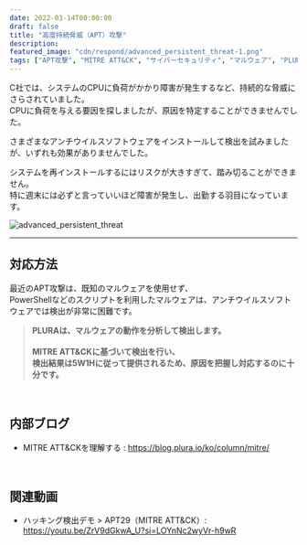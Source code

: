 ```yaml
---
date: 2022-03-14T00:00:00
draft: false
title: "高度持続脅威（APT）攻撃"
description: 
featured_image: "cdn/respond/advanced_persistent_threat-1.png"
tags: ["APT攻撃", "MITRE ATT&CK", "サイバーセキュリティ", "マルウェア", "PLURA"]
---
```


C社では、システムのCPUに負荷がかかり障害が発生するなど、持続的な脅威にさらされていました。
<br>CPUに負荷を与える要因を探しましたが、原因を特定することができませんでした。

<!--more-->

さまざまなアンチウイルスソフトウェアをインストールして検出を試みましたが、いずれも効果がありませんでした。

システムを再インストールするにはリスクが大きすぎて、踏み切ることができません。<br>
特に週末には必ずと言っていいほど障害が発生し、出勤する羽目になっています。
<br>

![advanced_persistent_threat](https://blog.plura.io/cdn/respond/advanced_persistent_threat-1.png)

---

## 対応方法
最近のAPT攻撃は、既知のマルウェアを使用せず、<br>
PowerShellなどのスクリプトを利用したマルウェアは、アンチウイルスソフトウェアでは検出が非常に困難です。

>**PLURAは、マルウェアの動作を分析して検出します。<br>
><br>
>MITRE ATT&CKに基づいて検出を行い、<br>
>検出結果は5W1Hに従って提供されるため、原因を把握し対応するのに十分です。**
<br>

## 内部ブログ
- MITRE ATT&CKを理解する : https://blog.plura.io/ko/column/mitre/
<br>

## 関連動画 
- ハッキング検出デモ > APT29（MITRE ATT&CK）: https://youtu.be/ZrV9dGkwA_U?si=LOYnNc2wyVr-h9wR
